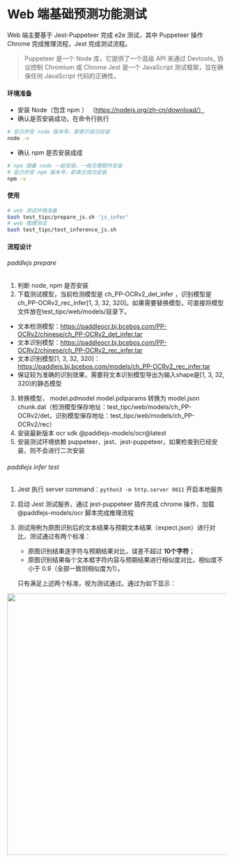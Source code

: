 # Web 端基础预测功能测试

Web 端主要基于 Jest-Puppeteer 完成 e2e 测试，其中 Puppeteer 操作 Chrome 完成推理流程，Jest 完成测试流程。
>Puppeteer 是一个 Node 库，它提供了一个高级 API 来通过 Devtools_ 协议控制 Chromium 或 Chrome
>Jest 是一个 JavaScript 测试框架，旨在确保任何 JavaScript 代码的正确性。
#### 环境准备

* 安装 Node（包含 npm ） （https://nodejs.org/zh-cn/download/）
* 确认是否安装成功，在命令行执行
```sh
# 显示所安 node 版本号，即表示成功安装
node -v
```
* 确认 npm 是否安装成成
```sh
# npm 随着 node 一起安装，一般无需额外安装
# 显示所安 npm 版本号，即表示成功安装
npm -v
```

#### 使用
```sh
# web 测试环境准备
bash test_tipc/prepare_js.sh 'js_infer'
# web 推理测试
bash test_tipc/test_inference_js.sh
```

#### 流程设计

###### paddlejs prepare
 1. 判断 node, npm 是否安装
 2. 下载测试模型，当前检测模型是 ch_PP-OCRv2_det_infer ，识别模型是 ch_PP-OCRv2_rec_infer[1, 3, 32, 320]。如果需要替换模型，可直接将模型文件放在test_tipc/web/models/目录下。
  - 文本检测模型：https://paddleocr.bj.bcebos.com/PP-OCRv2/chinese/ch_PP-OCRv2_det_infer.tar
  - 文本识别模型：https://paddleocr.bj.bcebos.com/PP-OCRv2/chinese/ch_PP-OCRv2_rec_infer.tar
  - 文本识别模型[1, 3, 32, 320]：https://paddlejs.bj.bcebos.com/models/ch_PP-OCRv2_rec_infer.tar
  - 保证较为准确的识别效果，需要将文本识别模型导出为输入shape是[1, 3, 32, 320]的静态模型
 3. 转换模型， model.pdmodel model.pdiparams 转换为 model.json chunk.dat（检测模型保存地址：test_tipc/web/models/ch_PP-OCRv2/det，识别模型保存地址：test_tipc/web/models/ch_PP-OCRv2/rec）
 4. 安装最新版本 ocr sdk  @paddlejs-models/ocr@latest
 5. 安装测试环境依赖 puppeteer、jest、jest-puppeteer，如果检查到已经安装，则不会进行二次安装

 ###### paddlejs infer test
 1. Jest 执行 server command：`python3 -m http.server 9811` 开启本地服务
 2. 启动 Jest 测试服务，通过 jest-puppeteer 插件完成 chrome 操作，加载 @paddlejs-models/ocr 脚本完成推理流程
 3. 测试用例为原图识别后的文本结果与预期文本结果（expect.json）进行对比，测试通过有两个标准：
    * 原图识别结果逐字符与预期结果对比，误差不超过 **10个字符**；
    * 原图识别结果每个文本框字符内容与预期结果进行相似度对比，相似度不小于 0.9（全部一致则相似度为1）。 

    只有满足上述两个标准，视为测试通过。通过为如下显示：
 <img width="600" src="https://user-images.githubusercontent.com/43414102/146406599-80b30c66-f2f8-4f57-a68a-007c479ff0f7.png">
